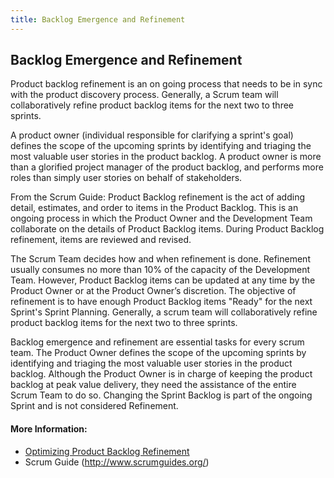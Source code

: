 ```yaml
---
title: Backlog Emergence and Refinement
---
```

## Backlog Emergence and Refinement

Product backlog refinement is an on going process that needs to be in sync with the product discovery process. Generally, a Scrum team will collaboratively refine product backlog items for the next two to three sprints.

A product owner (individual responsible for clarifying a sprint's goal) defines the scope of the upcoming sprints by identifying and triaging the most valuable user stories in the product backlog. A product owner is more than a glorified project manager of the product backlog, and performs more roles than simply user stories on behalf of stakeholders.

From the Scrum Guide:
Product Backlog refinement is the act of adding detail, estimates, and order to items in the Product Backlog. This is an ongoing process in which the Product Owner and the Development Team collaborate on the details of Product Backlog items. During Product Backlog refinement, items are reviewed and revised.

The Scrum Team decides how and when refinement is done. Refinement usually consumes no more than 10% of the capacity of the Development Team. However, Product Backlog items can be updated at any time by the Product Owner or at the Product Owner’s discretion. The objective of refinement is to have enough Product Backlog items "Ready" for the next Sprint's Sprint Planning. Generally, a scrum team will collaboratively refine product backlog items for the next two to three sprints.

Backlog emergence and refinement are essential tasks for every scrum team. The Product Owner defines the scope of the upcoming sprints by identifying and triaging the most valuable user stories in the product backlog. Although the Product Owner is in charge of keeping the product backlog at peak value delivery, they need the assistance of the entire Scrum Team to do so. Changing the Sprint Backlog is part of the ongoing Sprint and is not considered Refinement. 

#### More Information:
- [Optimizing Product Backlog Refinement](https://www.scrum.org/resources/blog/optimizing-product-backlog-refinement)
- Scrum Guide (http://www.scrumguides.org/)

